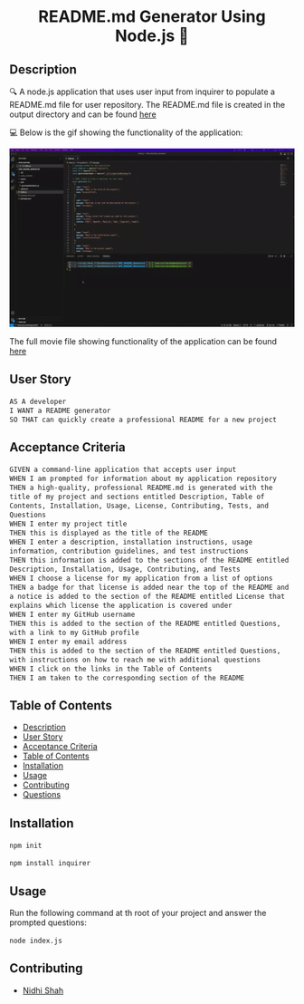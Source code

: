 <h1 align="center">README.md Generator Using Node.js 👋</h1>
   
## Description
  
🔍 A node.js application that uses user input from inquirer to populate a README.md file for user repository. The README.md file is created in the output directory and can be found [here](./output/README.md)  
  
💻 Below is the gif showing the functionality of the application:
  
![README-GENERATOR](./images/HW9_README_GENERATOR%20(1).gif)
  
The full movie file showing functionality of the application can be found [here](./video/HW9_README_GENERATOR.webm)  
  
## User Story
  
```
AS A developer
I WANT a README generator
SO THAT can quickly create a professional README for a new project 
```
  
## Acceptance Criteria
  
``` 
GIVEN a command-line application that accepts user input
WHEN I am prompted for information about my application repository
THEN a high-quality, professional README.md is generated with the title of my project and sections entitled Description, Table of Contents, Installation, Usage, License, Contributing, Tests, and Questions
WHEN I enter my project title
THEN this is displayed as the title of the README
WHEN I enter a description, installation instructions, usage information, contribution guidelines, and test instructions
THEN this information is added to the sections of the README entitled Description, Installation, Usage, Contributing, and Tests
WHEN I choose a license for my application from a list of options
THEN a badge for that license is added near the top of the README and a notice is added to the section of the README entitled License that explains which license the application is covered under
WHEN I enter my GitHub username
THEN this is added to the section of the README entitled Questions, with a link to my GitHub profile
WHEN I enter my email address
THEN this is added to the section of the README entitled Questions, with instructions on how to reach me with additional questions
WHEN I click on the links in the Table of Contents
THEN I am taken to the corresponding section of the README
```
  
## Table of Contents
- [Description](#description)
- [User Story](#user-story)
- [Acceptance Criteria](#acceptance-criteria)
- [Table of Contents](#table-of-contents)
- [Installation](#installation)
- [Usage](#usage)
- [Contributing](#contributing)
- [Questions](#questions)

## Installation

`npm init`

`npm install inquirer`

## Usage

Run the following command at th root of your project and answer the prompted questions:

`node index.js`

## Contributing

- [Nidhi Shah](https://github.com/shahnidhi20/)
